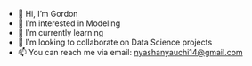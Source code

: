 - 👋 Hi, I’m Gordon
- 👀 I’m interested in Modeling
- 🌱 I’m currently learning 
- 💞️ I’m looking to collaborate on Data Science projects
- 📫 You can reach me via email: nyashanyauchi14@gmail.com

<!---
Huchiz/Huchiz is a ✨ special ✨ repository because its `README.md` (this file) appears on your GitHub profile.
You can click the Preview link to take a look at your changes.
--->
